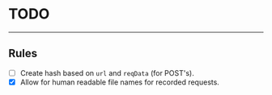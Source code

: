 # TODO

---

## Rules

- [ ] Create hash based on `url` and `reqData` (for POST's).
- [x] Allow for human readable file names for recorded requests.